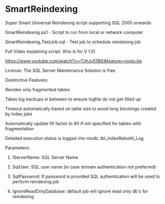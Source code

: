 # SmartReindexing
Super Smart Universal Reindexing script supporting SQL 2005 onwards

SmartReindexing.ps1 - Script to run from local or network computer

SmartReindexing_TestJob.sql - Test job to schedule reindexing job

Full Video explaining script: (this is for V 1.0)

https://www.youtube.com/watch?v=rTJhJy51BIE&feature=youtu.be

License: The SQL Server Maintenance Solution is free.


Destinctive Features:

Reindex only fragmented tables

Takes log backups in between to ensure logfile do not get filled up

Timeout automatically based on table size to avoid long blockings created by Index jobs

Automatically update fill factor to 90 if not specified for tables with fragmentation

Detailed execution status is logged into msdb..tbl_indexRebuild_Log 




Parameters:

1. lServerName: SQL Server Name

2. SqlUser: SQL user name (in case domain authentication not preferred)

3. SqlPassword: If password is provided SQL authentication will be used to perform reindexing job

4. IgnoreReadOnlyDatabase: default job will ignore read only db's for reindexing
